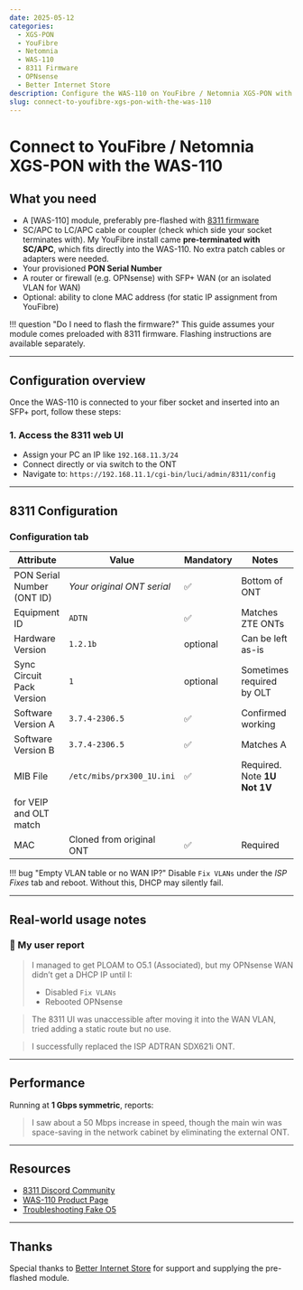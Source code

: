 ```yaml
---
date: 2025-05-12
categories:
  - XGS-PON
  - YouFibre
  - Netomnia
  - WAS-110
  - 8311 Firmware
  - OPNsense
  - Better Internet Store
description: Configure the WAS-110 on YouFibre / Netomnia XGS-PON with a preloaded 8311 firmware
slug: connect-to-youfibre-xgs-pon-with-the-was-110
---
```


# Connect to YouFibre / Netomnia XGS-PON with the WAS-110

<!--![Connect to YouFibre](shared-assets/youfibre_was_110.webp){ class="nolightbox" }-->

<!-- more -->
<!-- nocont -->

## What you need

- A [WAS-110] module, preferably pre-flashed with [8311 firmware](https://github.com/djGrrr/8311-was-110-firmware-builder)
- SC/APC to LC/APC cable or coupler (check which side your socket terminates with). My YouFibre install came **pre-terminated with SC/APC**, which fits directly into the WAS-110. No extra patch cables or adapters were needed.
- Your provisioned **PON Serial Number**
- A router or firewall (e.g. OPNsense) with SFP+ WAN (or an isolated VLAN for WAN)
- Optional: ability to clone MAC address (for static IP assignment from YouFibre)

!!! question "Do I need to flash the firmware?"
    This guide assumes your module comes preloaded with 8311 firmware. Flashing instructions are available separately.

---

## Configuration overview

Once the WAS-110 is connected to your fiber socket and inserted into an SFP+ port, follow these steps:

### 1. Access the 8311 web UI

- Assign your PC an IP like `192.168.11.3/24`
- Connect directly or via switch to the ONT
- Navigate to: `https://192.168.11.1/cgi-bin/luci/admin/8311/config`

---

## 8311 Configuration

### Configuration tab

| Attribute                  | Value                        | Mandatory  | Notes                          |
| --------------------------|------------------------------|------------|--------------------------------|
| PON Serial Number (ONT ID)| *Your original ONT serial*   | ✅         | Bottom of ONT           |
| Equipment ID              | `ADTN`               | ✅         | Matches ZTE ONTs               |
| Hardware Version          | `1.2.1b`                     | optional   | Can be left as-is              |
| Sync Circuit Pack Version | `1`                          | optional   | Sometimes required by OLT      |
| Software Version A        | `3.7.4-2306.5`               | ✅         | Confirmed working              |
| Software Version B        | `3.7.4-2306.5`               | ✅         | Matches A                      |
| MIB File                  | `/etc/mibs/prx300_1U.ini`    | ✅         | Required. Note **1U Not 1V** 
for VEIP and OLT match|
| MAC                  | Cloned from original ONT    | ✅         | Required

!!! bug "Empty VLAN table or no WAN IP?"
    Disable `Fix VLANs` under the *ISP Fixes* tab and reboot. Without this, DHCP may silently fail.

---

## Real-world usage notes

### 💬 My user report

> I managed to get PLOAM to O5.1 (Associated), but my OPNsense WAN didn’t get a DHCP IP until I:
>
> - Disabled `Fix VLANs`
> - Rebooted OPNsense
>

> The 8311 UI was unaccessible after moving it into the WAN VLAN, tried adding a static route but no use.

> I successfully replaced the ISP ADTRAN SDX621i ONT.

---

## Performance

Running at **1 Gbps symmetric**, reports:

> I saw about a 50 Mbps increase in speed, though the main win was space-saving in the network cabinet by eliminating the external ONT.

---

## Resources

- [8311 Discord Community](https://discord.gg/X7ES6Vu6gJ)
- [WAS-110 Product Page](../xgs-pon/ont/bfw-solutions/was-110.md)
- [Troubleshooting Fake O5](../guides/troubleshoot-connectivity-issues-with-the-was-110.md#fake-o5)

---

## Thanks

Special thanks to [Better Internet Store](https://www.betterinternet.ltd) for support and supplying the pre-flashed module.

